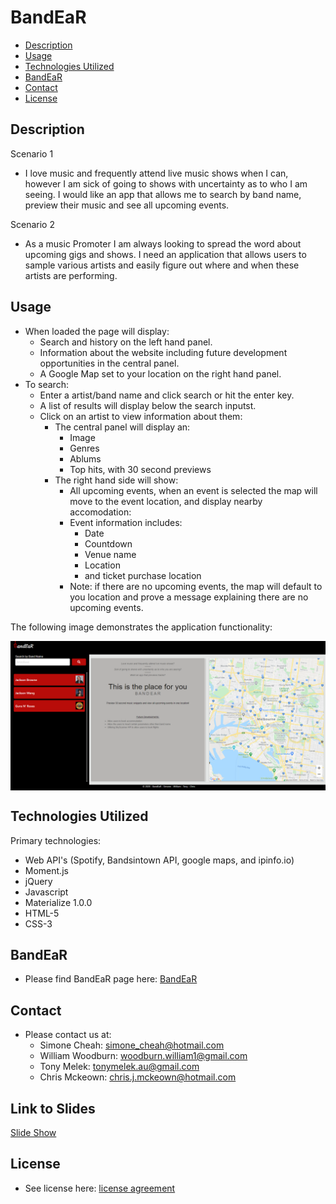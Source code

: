 # BandEaR

* [Description](#Description)
* [Usage](#Usage)
* [Technologies Utilized](#Technologies-Utilized)
* [BandEaR](#BandEaR)
* [Contact](#Contact)
* [License](#License)

## Description
Scenario 1
* I love music and frequently attend live music shows when I can, however I am sick of going to shows with uncertainty as to who I am seeing. I would like an app that allows me to search by band name, preview their music and see all upcoming events.

Scenario 2
* As a music Promoter I am always looking to spread the word about upcoming gigs and shows. I need an application that allows users to sample various artists and easily figure out where and when these artists are performing.

## Usage
* When loaded the page will display:
    * Search and history on the left hand panel.
    * Information about the website including future development opportunities in the central panel.
    * A Google Map set to your location on the right hand panel.
* To search:
    * Enter a artist/band name and click search or hit the enter key.
    * A list of results will display below the search inputst.
    * Click on an artist to view information about them:
        * The central panel will display an: 
            * Image
            * Genres
            * Ablums
            * Top hits, with 30 second previews
        * The right hand side will show:
            * All upcoming events, when an event is selected the map will move to the event location, and display nearby accomodation:
            * Event information includes:
                * Date
                * Countdown
                * Venue name   
                * Location
                * and ticket purchase location  
            * Note: if there are no upcoming events, the map will default to you location and prove a message explaining there are no upcoming events.          

The following image demonstrates the application functionality:

<img src="./Assets/Images/Mockup-190920.png" alt="Mockup webpage layout" vertical-align="text-top" style="vertical-align:top"> 

## Technologies Utilized
Primary technologies:
* Web API's (Spotify, Bandsintown API, google maps, and ipinfo.io)
* Moment.js
* jQuery
* Javascript
* Materialize 1.0.0
* HTML-5
* CSS-3

## BandEaR

* Please find BandEaR page here: <a href="https://chrisjmckeown.github.io/BandEaR_Discover_live_artists/" target="_blank">BandEaR</a>

## Contact

* Please contact us at: 
    * Simone Cheah: simone_cheah@hotmail.com
    * William Woodburn: woodburn.william1@gmail.com
    * Tony Melek: tonymelek.au@gmail.com
    * Chris Mckeown: chris.j.mckeown@hotmail.com
    
## Link to Slides
[Slide Show](https://docs.google.com/presentation/d/1GCubsO5xMH9TeXnAAwebHLnGM0IKQegNnpzyYpVBtgc/edit?usp=sharing)

## License

* See license here: <a href="https://github.com/chrisjmckeown/BandEaR_Discover_live_artists/blob/master/LICENSE" target="_blank">license agreement</a>
